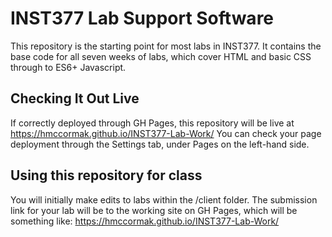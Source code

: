 # INST377 Lab Support Software

This repository is the starting point for most labs in INST377.
It contains the base code for all seven weeks of labs, which cover HTML and basic CSS through to ES6+ Javascript.

## Checking It Out Live
If correctly deployed through GH Pages, this repository will be live at https://hmccormak.github.io/INST377-Lab-Work/
You can check your page deployment through the Settings tab, under Pages on the left-hand side.

## Using this repository for class
You will initially make edits to labs within the /client folder. The submission link for your lab will be to the working site on GH Pages, which will be something like:
https://hmccormak.github.io/INST377-Lab-Work/